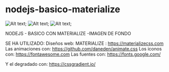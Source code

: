 # nodejs-basico-materialize

![Alt text](nodejs-basico-materialize.jpg);
![Alt text](nodejs-basico-materialize2.png);
![Alt text](node-basico-materialize3.jpg);

NODEJS - BASICO CON MATERIALIZE -IMAGEN DE FONDO 

SE HA UTILIZADO:
Diseños web: MATERIALIZE : https://materializecss.com 
Las animaciones con:  https://github.com/daneden/animate.css
Los iconos con:  https://fontawesome.com
Las fuentes con: https://fonts.google.com/

Y el degradado con: https://cssgradient.io/

